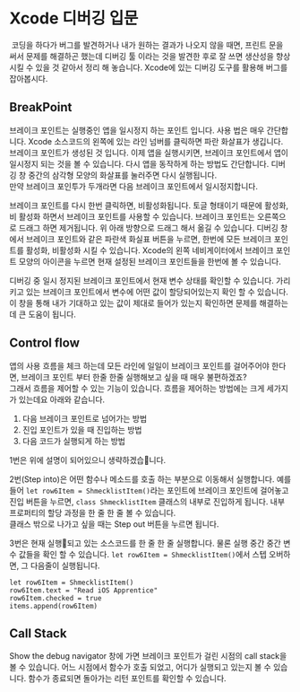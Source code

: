 # Xcode 디버깅 입문
﻿
코딩을 하다가 버그를 발견하거나 내가 원하는 결과가 나오지 않을 때면, 프린트 문을 써서 문제를 해결하곤 했는데 디버깅 툴 이라는 것을 발견한 후로
잘 쓰면 생산성을 향상 시킬 수 있을 것 같아서 정리 해 놓습니다. Xcode에 있는 디버깅 도구를 활용해 버그를 잡아봅시다.

## BreakPoint
브레이크 포인트는 실행중인 앱을 일시정지 하는 포인트 입니다. 사용 법은 매우 간단합니다.
Xcode 소스코드의 왼쪽에 있는 라인 넘버를 클릭하면 파란 화살표가 생깁니다.
브레이크 포인트가 생성된 것 입니다. 이제 앱을 실행시키면, 브레이크 포인트에서 앱이 일시정지 되는 것을 볼 수 있습니다.
다시 앱을 동작하게 하는 방법도 간단합니다. 디버깅 창 중간의 삼각형 모양의 화살표를 눌러주면 다시 실행됩니다.  
만약 브레이크 포인투가 두개라면 다음 브레이크 포인트에서 일시정지합니다.

브레이크 포인트를 다시 한번 클릭하면, 비활성화됩니다. 토글 형태이기 때문에 활성화, 비 활성화 하면서 브레이크 포인트를 사용할 수 있습니다.
브레이크 포인트는 오른쪽으로 드래그 하면 제거됩니다. 위 아래 방향으로 드래그 해서 옮길 수 있습니다.
디버깅 창에서 브레이크 포인트와 같은 파란색 화실표 버튼을 누르면, 한번에 모든 브레이크 포인트를 활성화, 비활성화 시킬 수 있습니다.
Xcode의 왼쪽 네비게이터에서 브레이크 포인트 모양의 아이콘을 누르면 현재 설정된 브레이크 포인트들을 한번에 볼 수 있습니다.

디버깅 중 일시 정지된 브레이크 포인트에서 현재 변수 상태를 확인할 수 있습니다.
가리키고 있는 브레이크 포인트에서 변수에 어떤 값이 할당되어있는지 확인 할 수 있습니다.
이 창을 통해 내가 기대하고 있는 값이 제대로 들어가 있는지 확인하면 문제를 해결하는데 큰 도움이 됩니다.

## Control flow
앱의 사용 흐름을 체크 하는데 모든 라인에 일일이 브레이크 포인트를 걸어주어야 한다면,
브레이크 포인트 부터 한줄 한줄 실행해보고 싶을 때 매우 불편하겠죠?  
그래서 흐름을 제어할 수 있는 기능이 있습니다.
흐름을 제어하는 방법에는 크게 세가지가 있는데요 아래와 같습니다.
1. 다음 브레이크 포인트로 넘어가는 방법
2. 진입 포인트가 있을 때 진입하는 방법
3. 다음 코드가 실행되게 하는 방법

1번은 위에 설명이 되어있으니 생략하겠습니다.  

2번(Step into)은 어떤 함수나 메소드를 호출 하는 부분으로 이동해서 실행합니다. 예를 들어 `let row6Item = ShmecklistItem()`라는 포인트에 브레이크 포인트에 걸어놓고 진입 버튼을 누르면,
`class ShmecklistItem` 클래스의 내부로 진입하게 됩니다. 내부 프로퍼티의 할당 과정을 한 줄 한 줄 볼 수 있습니다.  
클래스 밖으로 나가고 싶을 때는 Step out 버튼을 누르면 됩니다.

3번은 현재 실행되고 있는 소스코드를 한 줄 한 줄 실행합니다. 물론 실행 중간 중간 변수 값들을 확인 할 수 있습니다.
`let row6Item = ShmecklistItem()`에서 스텝 오버하면, 그 다음줄이 실행됩니다.
```
let row6Item = ShmecklistItem()
row6Item.text = "Read iOS Apprentice"
row6Item.checked = true
items.append(row6Item)
```

## Call Stack
Show the debug navigator 창에 가면 브레이크 포인트가 걸린 시점의 call stack을 볼 수 있습니다.
어느 시점에서 함수가 호출 되었고, 어디가 실행되고 있는지 볼 수 있습니다.
함수가 종료되면 돌아가는 리턴 포인트를 확인할 수 있습니다.
